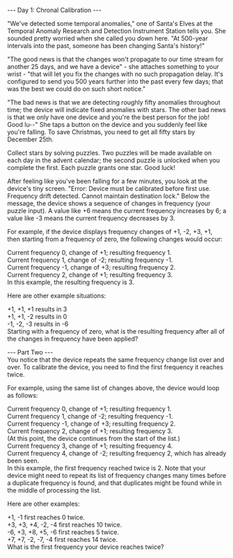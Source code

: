 --- Day 1: Chronal Calibration ---  
  
"We've detected some temporal anomalies," one of Santa's Elves at the Temporal Anomaly Research and Detection Instrument Station tells you. She sounded pretty worried when she called you down here. "At 500-year intervals into the past, someone has been changing Santa's history!"  
  
"The good news is that the changes won't propagate to our time stream for another 25 days, and we have a device" - she attaches something to your wrist - "that will let you fix the changes with no such propagation delay. It's configured to send you 500 years further into the past every few days; that was the best we could do on such short notice."  
  
"The bad news is that we are detecting roughly fifty anomalies throughout time; the device will indicate fixed anomalies with stars. The other bad news is that we only have one device and you're the best person for the job! Good lu--" She taps a button on the device and you suddenly feel like you're falling. To save Christmas, you need to get all fifty stars by December 25th.  
  
Collect stars by solving puzzles. Two puzzles will be made available on each day in the advent calendar; the second puzzle is unlocked when you complete the first. Each puzzle grants one star. Good luck!  
  
After feeling like you've been falling for a few minutes, you look at the device's tiny screen. "Error: Device must be calibrated before first use. Frequency drift detected. Cannot maintain destination lock." Below the message, the device shows a sequence of changes in frequency (your puzzle input). A value like +6 means the current frequency increases by 6; a value like -3 means the current frequency decreases by 3.  
  
For example, if the device displays frequency changes of +1, -2, +3, +1, then starting from a frequency of zero, the following changes would occur:  
  
Current frequency  0, change of +1; resulting frequency  1.  
Current frequency  1, change of -2; resulting frequency -1.  
Current frequency -1, change of +3; resulting frequency  2.  
Current frequency  2, change of +1; resulting frequency  3.  
In this example, the resulting frequency is 3.  
  
Here are other example situations:  
  
+1, +1, +1 results in  3  
+1, +1, -2 results in  0  
-1, -2, -3 results in -6  
Starting with a frequency of zero, what is the resulting frequency after all of the changes in frequency have been applied?  
  
  
--- Part Two ---  
You notice that the device repeats the same frequency change list over and over. To calibrate the device, you need to find the first frequency it reaches twice.  
  
For example, using the same list of changes above, the device would loop as follows:  
  
Current frequency  0, change of +1; resulting frequency  1.  
Current frequency  1, change of -2; resulting frequency -1.  
Current frequency -1, change of +3; resulting frequency  2.  
Current frequency  2, change of +1; resulting frequency  3.  
(At this point, the device continues from the start of the list.)  
Current frequency  3, change of +1; resulting frequency  4.  
Current frequency  4, change of -2; resulting frequency  2, which has already been seen.  
In this example, the first frequency reached twice is 2. Note that your device might need to repeat its list of frequency changes many times before a duplicate frequency is found, and that duplicates might be found while in the middle of processing the list.  
  
Here are other examples:  
  
+1, -1 first reaches 0 twice.  
+3, +3, +4, -2, -4 first reaches 10 twice.  
-6, +3, +8, +5, -6 first reaches 5 twice.  
+7, +7, -2, -7, -4 first reaches 14 twice.  
What is the first frequency your device reaches twice?
